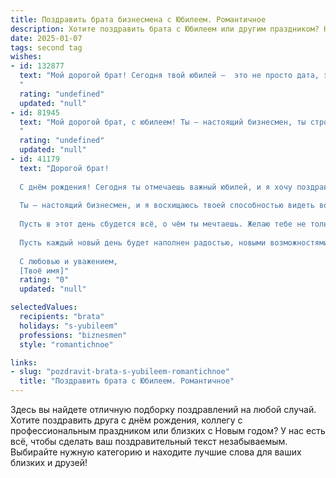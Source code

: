 ```yaml
---
title: Поздравить брата бизнесмена с Юбилеем. Романтичное
description: Хотите поздравить брата с Юбилеем или другим праздником? Наш ИИ создаст незабываемое поздравление, а вы обязательно выделитесь среди других.  
date: 2025-01-07
tags: second tag
wishes:
- id: 132877
  text: "Мой дорогой брат! Сегодня твой юбилей —  это не просто дата, это сверкающая вершина твоей успешной жизни, выкованная из упорства, смелости и невероятной  силы духа.  Твой путь бизнесмена — это романтическая одиссея, полная взлетов и падений,  где ты, как настоящий герой,  всегда находил в себе силы двигаться вперед.  Пусть  в твоей жизни всегда будет место для любви, счастья,  новых открытий и  искренних улыбок.  Я бесконечно горжусь тобой и люблю тебя! С юбилеем!
  "
  rating: "undefined"
  updated: "null"
- id: 81945
  text: "Мой дорогой брат, с юбилеем! Ты — настоящий бизнесмен, ты строишь свои империи, ты покоряешь вершины. Но для меня ты всегда остаешься моим любимым братом, с которым у меня столько чудесных воспоминаний. Желаю тебе  неизменных взлетов в бизнесе, вдохновения, которое никогда не иссякнет, и бесконечного, неиссякаемого  счастья!
  "
  rating: "undefined"
  updated: "null"
- id: 41179
  text: "Дорогой брат!
  
  С днём рождения! Сегодня ты отмечаешь важный юбилей, и я хочу поздравить тебя с этим удивительным событием. Твоя жизнь – настоящая история успеха, полная амбициозных проектов, смелых решений и ярких мгновений.
  
  Ты – настоящий бизнесмен, и я восхищаюсь твоей способностью видеть возможности там, где другие видят только преграды. Твои идеи и стремление к самосовершенствованию вдохновляют всех нас.
  
  Пусть в этот день сбудется всё, о чём ты мечтаешь. Желаю тебе не только профессиональных высот и финансового благополучия, но и личного счастья, любви и гармонии.
  
  Пусть каждый новый день будет наполнен радостью, новыми возможностями и светлыми моментами. Ты заслуживаешь только самого лучшего!
  
  С любовью и уважением,
  [Твоё имя]"
  rating: "0"
  updated: "null"

selectedValues:
  recipients: "brata"
  holidays: "s-yubileem"
  professions: "biznesmen"
  style: "romantichnoe"

links:
- slug: "pozdravit-brata-s-yubileem-romantichnoe"
  title: "Поздравить брата с Юбилеем. Романтичное"
---
```


Здесь вы найдете отличную подборку поздравлений на любой случай. 
Хотите поздравить друга с днём рождения, коллегу с профессиональным праздником или близких с Новым годом? У нас есть всё, чтобы сделать ваш поздравительный текст незабываемым. Выбирайте нужную категорию и находите лучшие слова для ваших близких и друзей!
